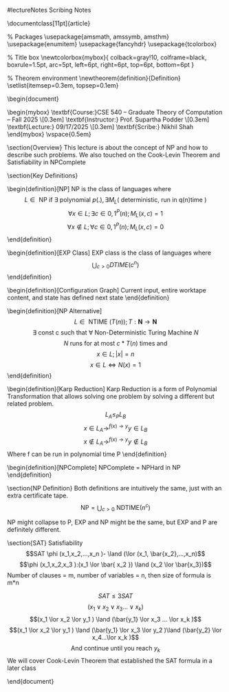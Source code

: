 #lectureNotes 
Scribing Notes

\documentclass[11pt]{article}

% Packages
\usepackage{amsmath, amssymb, amsthm}
\usepackage{enumitem}
\usepackage{fancyhdr}
\usepackage{tcolorbox}

% Title box
\newtcolorbox{mybox}{
  colback=gray!10, 
  colframe=black,
  boxrule=1.5pt,
  arc=5pt,
  left=6pt,
  right=6pt,
  top=6pt,
  bottom=6pt
}

% Theorem environment
\newtheorem{definition}{Definition}
\setlist{itemsep=0.3em, topsep=0.1em}

\begin{document}

\begin{mybox}
\textbf{Course:}CSE 540 – Graduate Theory of Computation – Fall 2025 \\[0.3em]
\textbf{Instructor:} Prof. Supartha Podder \\[0.3em]
\textbf{Lecture:} 09/17/2025 \\[0.3em]
\textbf{Scribe:} Nikhil Shah
\end{mybox}
\vspace{0.5em}   

\section{Overview}
This lecture is about the concept of NP and how to describe such problems. We also touched on the Cook-Levin Theorem and Satisfiability in NPComplete

\section{Key Definitions}

\begin{definition}[NP]
    NP is the class of languages where
    $$L\in \text{ NP if }\exists \text{ polynomial } p(.), \exists M_L (\text{ deterministic, run in q(n)time })$$
    $$\forall x \in L ;\exists c \in {0,1}^P(n) ;M_L (x,c)=1$$
    $$\forall x \notin L;\forall c \in {0,1}^P(n) ;M_L (x,c)=0$$
\end{definition}

\begin{definition}[EXP Class]
    EXP class is the class of languages where 
    $$ \bigcup _{c>0} DTIME(c^n ) $$
\end{definition}

\begin{definition}[Configuration Graph]
    Current input, entire worktape content, and state has defined next state
\end{definition}

\begin{definition}[NP Alternative]
    $$L\in \text{ NTIME }(T(n));T:\mathbf{N} \rightarrow \mathbf{N}$$
    $$\exists \text{ const c such that } \forall \text{ Non-Deterministic Turing Machine }N$$
    $$N \text{ runs for at most }c*T(n) \text{ times and }$$ 
    $$x \in L;|x|=n$$
    $$x \in L \iff N(x)=1$$
\end{definition}

\begin{definition}[Karp Reduction]
Karp Reduction is a form of Polynomial Transformation that allows solving one problem by solving a different but related problem.
    $$L_A \leq _P L_B$$
    $$x \in L_A \rightarrow ^{f(x) \rightarrow y} y\in L_B$$
    $$x \notin L_A \rightarrow ^{f(x) \rightarrow y}  y \notin L_B$$
    Where f can be run in polynomial time P
\end{definition}

\begin{definition}[NPComplete]
    NPComplete = NPHard in NP
\end{definition}

\section{NP Definition}
Both definitions are intuitively the same, just with an extra certificate tape.
$$\text{NP}=\bigcup_{c>0} \text{ NDTIME}(n^c)$$

NP might collapse to P, EXP and NP might be the same, but EXP and P are definitely different.


\section{SAT}
Satisfiability
$$SAT \phi (x_1,x_2,...,x_n )- \land (\lor (x_1, \bar{x_2},...,x_n)$$
$$\phi (x_1,x_2,x_3 ):(x_1 \lor \bar{ x_2 }) \land (x_2 \lor \bar{x_3})$$
Number of clauses = m, number of variables = n, then size of formula is m*n

$$SAT \leq 3SAT$$
$$(x_1 \lor x_2 \lor x_3... \lor x_k )$$
$$(x_1 \lor x_2 \lor y_1 ) \land (\bar{y_1}  \lor x_3 ... \lor x_k )$$
$$(x_1 \lor x_2 \lor y_1 ) \land (\bar{y_1} \lor x_3 \lor y_2 )\land (\bar{y_2} \lor x_4…\lor x_k )$$
$$\text{And continue until you reach }y_k$$
We will cover Cook-Levin Theorem that established the SAT formula in a later class

\end{document}